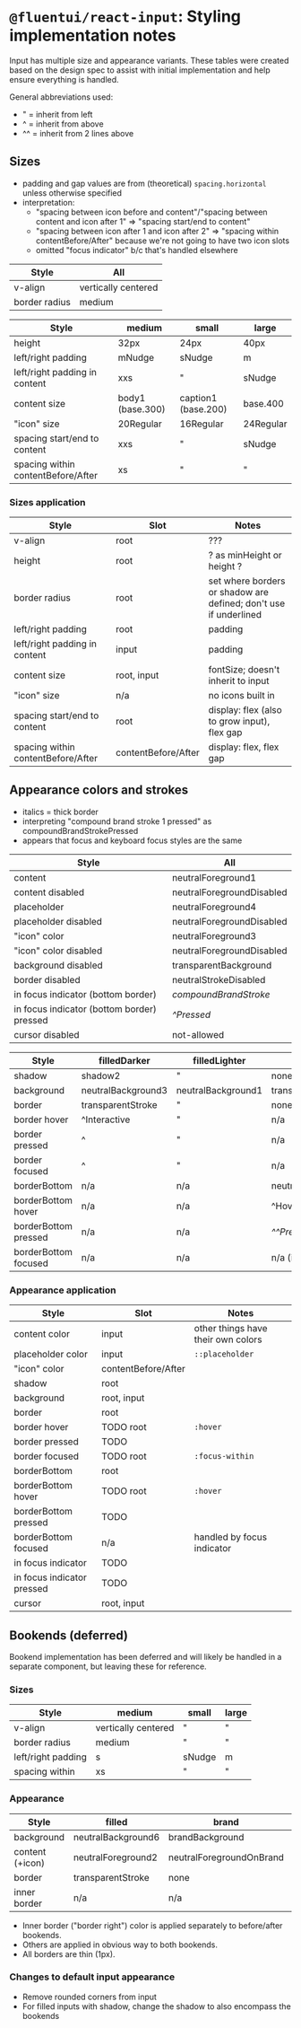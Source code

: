 # `@fluentui/react-input`: Styling implementation notes

Input has multiple size and appearance variants. These tables were created based on the design spec to assist with initial implementation and help ensure everything is handled.

General abbreviations used:

- " = inherit from left
- ^ = inherit from above
- ^^ = inherit from 2 lines above

## Sizes

- padding and gap values are from (theoretical) `spacing.horizontal` unless otherwise specified
- interpretation:
  - "spacing between icon before and content"/"spacing between content and icon after 1" => "spacing start/end to content"
  - "spacing between icon after 1 and icon after 2" => "spacing within contentBefore/After" because we're not going to have two icon slots
  - omitted "focus indicator" b/c that's handled elsewhere

| Style         | All                 |
| ------------- | ------------------- |
| v-align       | vertically centered |
| border radius | medium              |

| Style                              | medium           | small               | large     |
| ---------------------------------- | ---------------- | ------------------- | --------- |
| height                             | 32px             | 24px                | 40px      |
| left/right padding                 | mNudge           | sNudge              | m         |
| left/right padding in content      | xxs              | "                   | sNudge    |
| content size                       | body1 (base.300) | caption1 (base.200) | base.400  |
| "icon" size                        | 20Regular        | 16Regular           | 24Regular |
| spacing start/end to content       | xxs              | "                   | sNudge    |
| spacing within contentBefore/After | xs               | "                   | "         |

### Sizes application

| Style                              | Slot                | Notes                                                            |
| ---------------------------------- | ------------------- | ---------------------------------------------------------------- |
| v-align                            | root                | ???                                                              |
| height                             | root                | ? as minHeight or height ?                                       |
| border radius                      | root                | set where borders or shadow are defined; don't use if underlined |
| left/right padding                 | root                | padding                                                          |
| left/right padding in content      | input               | padding                                                          |
| content size                       | root, input         | fontSize; doesn't inherit to input                               |
| "icon" size                        | n/a                 | no icons built in                                                |
| spacing start/end to content       | root                | display: flex (also to grow input), flex gap                     |
| spacing within contentBefore/After | contentBefore/After | display: flex, flex gap                                          |

## Appearance colors and strokes

- italics = thick border
- interpreting "compound brand stroke 1 pressed" as compoundBrandStrokePressed
- appears that focus and keyboard focus styles are the same

| Style                                      | All                       |
| ------------------------------------------ | ------------------------- |
| content                                    | neutralForeground1        |
| content disabled                           | neutralForegroundDisabled |
| placeholder                                | neutralForeground4        |
| placeholder disabled                       | neutralForegroundDisabled |
| "icon" color                               | neutralForeground3        |
| "icon" color disabled                      | neutralForegroundDisabled |
| background disabled                        | transparentBackground     |
| border disabled                            | neutralStrokeDisabled     |
| in focus indicator (bottom border)         | _compoundBrandStroke_     |
| in focus indicator (bottom border) pressed | _^Pressed_                |
| cursor disabled                            | not-allowed               |

| Style                | filledDarker       | filledLighter      | underline                | outline              |
| -------------------- | ------------------ | ------------------ | ------------------------ | -------------------- |
| shadow               | shadow2            | "                  | none                     | "                    |
| background           | neutralBackground3 | neutralBackground1 | transparentBackground    | neutralBackground1   |
| border               | transparentStroke  | "                  | none                     | neutralStroke1       |
| border hover         | ^Interactive       | "                  | n/a                      | ^Hover               |
| border pressed       | ^                  | "                  | n/a                      | ^^Pressed            |
| border focused       | ^                  | "                  | n/a                      | n/a (neutralStroke1) |
| borderBottom         | n/a                | n/a                | neutralStrokeAccessible  | "                    |
| borderBottom hover   | n/a                | n/a                | ^Hover                   | "                    |
| borderBottom pressed | n/a                | n/a                | _^^Pressed_              | "                    |
| borderBottom focused | n/a                | n/a                | n/a (in focus indicator) | "                    |

### Appearance application

| Style                      | Slot                | Notes                              |
| -------------------------- | ------------------- | ---------------------------------- |
| content color              | input               | other things have their own colors |
| placeholder color          | input               | `::placeholder`                    |
| "icon" color               | contentBefore/After |                                    |
| shadow                     | root                |                                    |
| background                 | root, input         |                                    |
| border                     | root                |                                    |
| border hover               | TODO root           | `:hover`                           |
| border pressed             | TODO                |                                    |
| border focused             | TODO root           | `:focus-within`                    |
| borderBottom               | root                |                                    |
| borderBottom hover         | TODO root           | `:hover`                           |
| borderBottom pressed       | TODO                |                                    |
| borderBottom focused       | n/a                 | handled by focus indicator         |
| in focus indicator         | TODO                |                                    |
| in focus indicator pressed | TODO                |                                    |
| cursor                     | root, input         |                                    |

## Bookends (deferred)

Bookend implementation has been deferred and will likely be handled in a separate component, but leaving these for reference.

### Sizes

| Style              | medium              | small  | large |
| ------------------ | ------------------- | ------ | ----- |
| v-align            | vertically centered | "      | "     |
| border radius      | medium              | "      | "     |
| left/right padding | s                   | sNudge | m     |
| spacing within     | xs                  | "      | "     |

### Appearance

| Style           | filled             | brand                    | transparent           |
| --------------- | ------------------ | ------------------------ | --------------------- |
| background      | neutralBackground6 | brandBackground          | transparentBackground |
| content (+icon) | neutralForeground2 | neutralForegroundOnBrand | neutralForeground2    |
| border          | transparentStroke  | none                     | transparentStroke     |
| inner border    | n/a                | n/a                      | neutralStroke3        |

- Inner border ("border right") color is applied separately to before/after bookends.
- Others are applied in obvious way to both bookends.
- All borders are thin (1px).

### Changes to default input appearance

- Remove rounded corners from input
- For filled inputs with shadow, change the shadow to also encompass the bookends
